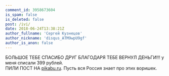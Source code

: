 ```yaml
---
comment_id: 3958673604
is_spam: false
is_deleted: false
post: /ivi/
date: 2018-06-24T13:38:21Z
author_fullname: 'Сергей Кузнецов'
author_nickname: 'disqus_ATM9wpU9gf'
author_is_anon: false
---
```


<p>БОЛЬШОЕ ТЕБЕ  СПАСИБО ДРУГ БЛАГОДАРЯ ТЕБЕ ВЕРНУЛ ДЕНЬГИ!!! у меня списали 399 рублей. <br>ПИЛИ ПОСТ НА <a href="http://pikabu.ru" rel="nofollow noopener" title="pikabu.ru">pikabu.ru</a>. Пусть вся Россия знает про этих воришек.</p>
